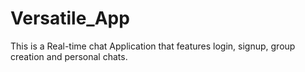 # Versatile_App

This is a Real-time chat Application that features login, signup, group creation and personal chats.
